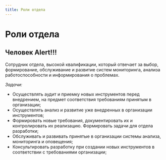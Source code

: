 ```yaml
---
title: Роли отдела
---
```


# Роли отдела #

## Человек Alert!!! ##

Сотрудник отдела, высокой квалификации, который отвечает за выбор, формирование, обслуживание и развитие систем мониторинга, анализа работоспособности и информирования о проблемах.

*Задачи:*

- Осуществлять аудит и приемку новых инструментов перед внедрением, на предмет соответствия требованиям принятым в организации;
- Осуществлять анализ и развитие уже внедренных в организации инструментов;
- Формировать новые требования, документировать их и контролировать их реализацию. Формировать задачи для отдела разработки;
- Обслуживать и развивать принятые в организации системы анализа, мониторинга и оповещения;
- Консультировать разработку при создании новых инструментов в соответствии с требованиями организации;
